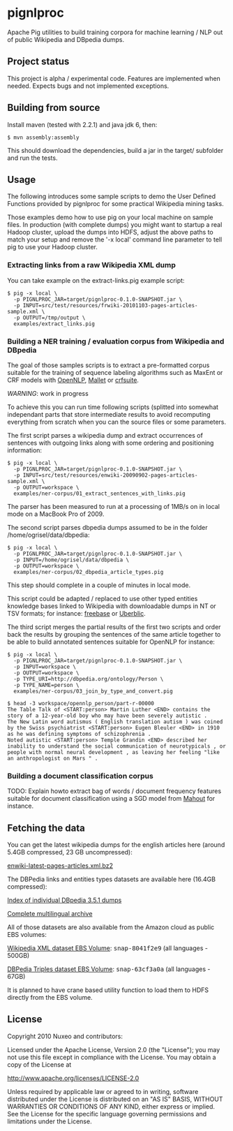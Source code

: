 # pignlproc

Apache Pig utilities to build training corpora for machine learning /
NLP out of public Wikipedia and DBpedia dumps.

## Project status

This project is alpha / experimental code. Features are implemented when needed.
Expects bugs and not implemented exceptions.

## Building from source

Install maven (tested with 2.2.1) and java jdk 6, then:

    $ mvn assembly:assembly

This should download the dependencies, build a jar in the target/
subfolder and run the tests.

## Usage

The following introduces some sample scripts to demo the User Defined
Functions provided by pignlproc for some practical Wikipedia mining tasks.

Those examples demo how to use pig on your local machine on sample
files. In production (with complete dumps) you might want to startup a
real Hadoop cluster, upload the dumps into HDFS, adjust the above paths
to match your setup and remove the '-x local' command line parameter to
tell pig to use your Hadoop cluster.

### Extracting links from a raw Wikipedia XML dump

You can take example on the extract-links.pig example script:

    $ pig -x local \
      -p PIGNLPROC_JAR=target/pignlproc-0.1.0-SNAPSHOT.jar \
      -p INPUT=src/test/resources/frwiki-20101103-pages-articles-sample.xml \
      -p OUTPUT=/tmp/output \
      examples/extract_links.pig

### Building a NER training / evaluation corpus from Wikipedia and DBpedia

The goal of those samples scripts is to extract a pre-formatted corpus
suitable for the training of sequence labeling algorithms such as MaxEnt
or CRF models with [OpenNLP](http://incubator.apache.org/opennlp),
[Mallet](http://mallet.cs.umass.edu/) or
[crfsuite](http://www.chokkan.org/software/crfsuite/).

*WARNING*: work in progress

To achieve this you can run time following scripts (splitted into somewhat
independant parts that store intermediate results to avoid recomputing
everything from scratch when you can the source files or some parameters.

The first script parses a wikipedia dump and extract occurrences of
sentences with outgoing links along with some ordering and positioning
information:

    $ pig -x local \
      -p PIGNLPROC_JAR=target/pignlproc-0.1.0-SNAPSHOT.jar \
      -p INPUT=src/test/resources/enwiki-20090902-pages-articles-sample.xml \
      -p OUTPUT=workspace \
      examples/ner-corpus/01_extract_sentences_with_links.pig

The parser has been measured to run at a processing of 1MB/s on in local mode on
a MacBook Pro of 2009.

The second script parses dbpedia dumps assumed to be in the folder
/home/ogrisel/data/dbpedia:

    $ pig -x local \
      -p PIGNLPROC_JAR=target/pignlproc-0.1.0-SNAPSHOT.jar \
      -p INPUT=/home/ogrisel/data/dbpedia \
      -p OUTPUT=workspace \
      examples/ner-corpus/02_dbpedia_article_types.pig

This step should complete in a couple of minutes in local mode.

This script could be adapted / replaced to use other typed entities
knowledge bases linked to Wikipedia with downloadable dumps in NT
or TSV formats; for instance: [freebase](http://freebase.com) or
[Uberblic](http://uberblic.org).

The third script merges the partial results of the first two scripts and
order back the results by grouping the sentences of the same article
together to be able to build annotated sentences suitable for OpenNLP
for instance:

    $ pig -x local \
      -p PIGNLPROC_JAR=target/pignlproc-0.1.0-SNAPSHOT.jar \
      -p INPUT=workspace \
      -p OUTPUT=workspace \
      -p TYPE_URI=http://dbpedia.org/ontology/Person \
      -p TYPE_NAME=person \
      examples/ner-corpus/03_join_by_type_and_convert.pig

    $ head -3 workspace/opennlp_person/part-r-00000
    The Table Talk of <START:person> Martin Luther <END> contains the story of a 12-year-old boy who may have been severely autistic .
    The New Latin word autismus ( English translation autism ) was coined by the Swiss psychiatrist <START:person> Eugen Bleuler <END> in 1910 as he was defining symptoms of schizophrenia .
    Noted autistic <START:person> Temple Grandin <END> described her inability to understand the social communication of neurotypicals , or people with normal neural development , as leaving her feeling "like an anthropologist on Mars " .


### Building a document classification corpus

TODO: Explain howto extract bag of words / document frequency features suitable
for document classification using a SGD model from
[Mahout](http://mahout.apache.org) for instance.

## Fetching the data

You can get the latest wikipedia dumps for the english articles here (around
5.4GB compressed, 23 GB uncompressed):

  [enwiki-latest-pages-articles.xml.bz2](http://download.wikimedia.org/enwiki/latest/enwiki-latest-pages-articles.xml.bz2)

The DBPedia links and entities types datasets are available here (16.4GB
compressed):

  [Index of individual DBpedia 3.5.1 dumps](http://wiki.dbpedia.org/Downloads351)

  [Complete multilingual archive](http://downloads.dbpedia.org/3.5.1/all_languages.tar)

All of those datasets are also available from the Amazon cloud as public EBS
volumes:

  [Wikipedia XML dataset EBS Volume](http://developer.amazonwebservices.com/connect/entry.jspa?externalID=2506): <tt>snap-8041f2e9</tt> (all languages - 500GB)

  [DBPedia Triples dataset EBS Volume](http://developer.amazonwebservices.com/connect/entry.jspa?externalID=2319): <tt>snap-63cf3a0a</tt> (all languages - 67GB)

It is planned to have crane based utility function to load them to HDFS
directly from the EBS volume.

## License

Copyright 2010 Nuxeo and contributors:

  Licensed under the Apache License, Version 2.0 (the "License");
  you may not use this file except in compliance with the License.
  You may obtain a copy of the License at

  http://www.apache.org/licenses/LICENSE-2.0

  Unless required by applicable law or agreed to in writing, software
  distributed under the License is distributed on an "AS IS" BASIS,
  WITHOUT WARRANTIES OR CONDITIONS OF ANY KIND, either express or implied.
  See the License for the specific language governing permissions and
  limitations under the License.

